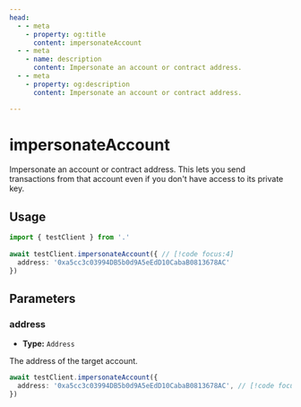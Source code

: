 ```yaml
---
head:
  - - meta
    - property: og:title
      content: impersonateAccount
  - - meta
    - name: description
      content: Impersonate an account or contract address.
  - - meta
    - property: og:description
      content: Impersonate an account or contract address.

---
```


# impersonateAccount

Impersonate an account or contract address. This lets you send transactions from that account even if you don't have access to its private key.

## Usage

```ts
import { testClient } from '.'
 
await testClient.impersonateAccount({ // [!code focus:4]
  address: '0xa5cc3c03994DB5b0d9A5eEdD10CabaB0813678AC'
})
```

## Parameters

### address

- **Type:** `Address`

The address of the target account.

```ts
await testClient.impersonateAccount({
  address: '0xa5cc3c03994DB5b0d9A5eEdD10CabaB0813678AC', // [!code focus]
})
```

